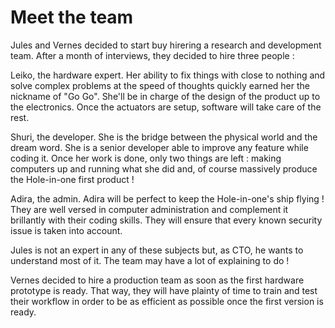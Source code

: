 # Meet the team

Jules and Vernes decided to start buy hirering a research and development team.
After a month of interviews, they decided to hire three people :

Leiko, the hardware expert.
Her ability to fix things with close to nothing and solve complex problems at the speed of thoughts quickly earned her the nickname of "Go Go".
She'll be in charge of the design of the product up to the electronics.
Once the actuators are setup, software will take care of the rest.

Shuri, the developer.
She is the bridge between the physical world and the dream word.
She is a senior developer able to improve any feature while coding it.
Once her work is done, only two things are left : making computers up and running what she did and, of course massively produce the Hole-in-one first product !

Adira, the admin.
Adira will be perfect to keep the Hole-in-one's ship flying !
They are well versed in computer administration and complement it brillantly with their coding skills.
They will ensure that every known security issue is taken into account.

Jules is not an expert in any of these subjects but, as CTO, he wants to understand most of it.
The team may have a lot of explaining to do !

Vernes decided to hire a production team as soon as the first hardware prototype is ready.
That way, they will have plainty of time to train and test their workflow in order to be as efficient as possible once the first version is ready.
